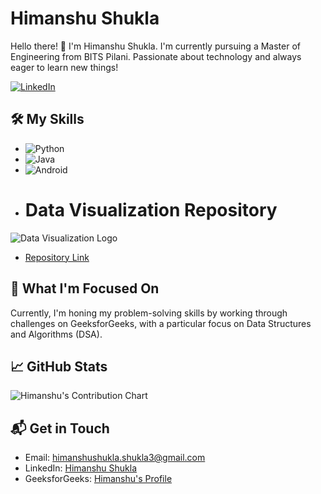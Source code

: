 # Himanshu Shukla

Hello there! 🚀 I'm Himanshu Shukla. I'm currently pursuing a Master of Engineering from BITS Pilani. Passionate about technology and always eager to learn new things!

[![LinkedIn](https://img.shields.io/badge/LinkedIn-0077B5?style=for-the-badge&logo=linkedin&logoColor=white)](https://www.linkedin.com/in/himanshu-shukla-94505615a/)

## 🛠️ My Skills

- ![Python](https://img.shields.io/badge/Python-3776AB?style=for-the-badge&logo=python&logoColor=white)
- ![Java](https://img.shields.io/badge/Java-ED8B00?style=for-the-badge&logo=java&logoColor=white)
- ![Android](https://img.shields.io/badge/Android-3DDC84?style=for-the-badge&logo=android&logoColor=white)
- # Data Visualization Repository

![Data Visualization Logo](https://github.com/himanshushukla12/my-repository-customization-files/blob/main/DALL%C2%B7E%202023-11-15%2020.46.53%20-%20A%20modern%20logo%20for%20a%20data%20visualization%20company.%20The%20design%20should%20be%20sleek%20and%20professional,%20featuring%20a%20stylized%20representation%20of%20a%20graph%20or%20chart,%20.png?raw=true)

- [Repository Link](https://github.com/himanshushukla12/Data_Visualization.git)


## 📘 What I'm Focused On

Currently, I'm honing my problem-solving skills by working through challenges on GeeksforGeeks, with a particular focus on Data Structures and Algorithms (DSA).

## 📈 GitHub Stats

![Himanshu's Contribution Chart](https://ghchart.rshah.org/himanshushukla12)

## 📬 Get in Touch

- Email: [himanshushukla.shukla3@gmail.com](mailto:himanshushukla.shukla3@gmail.com)
- LinkedIn: [Himanshu Shukla](https://www.linkedin.com/in/himanshu-shukla-94505615a/)
- GeeksforGeeks: [Himanshu's Profile](https://auth.geeksforgeeks.org/user/himanshushukla9)

